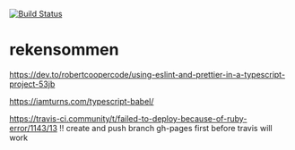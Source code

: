 [![Build Status](https://travis-ci.org/ThomasAndrewMacLean/rekensommen.svg?branch=master)](https://travis-ci.org/ThomasAndrewMacLean/rekensommen)

# rekensommen

https://dev.to/robertcoopercode/using-eslint-and-prettier-in-a-typescript-project-53jb

https://iamturns.com/typescript-babel/

https://travis-ci.community/t/failed-to-deploy-because-of-ruby-error/1143/13
!! create and push branch gh-pages first before travis will work